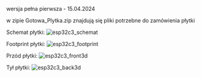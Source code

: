 wersja pełna pierwsza - 15.04.2024

w zipie Gotowa_Plytka.zip znajdują się pliki potrzebne do zamówienia płytki

Schemat płytki:
![esp32c3_schemat](https://github.com/BuzzVerse/lora_hardware/assets/69093918/f7e38218-0328-4937-a30b-3e9fa2f25df8)

Footprint płytki:
![esp32c3_footprint](https://github.com/BuzzVerse/lora_hardware/assets/69093918/76875ae7-4cef-43aa-b2c3-6ee3d1b00ee5)

Przód płytki:
![esp32c3_front3d](https://github.com/BuzzVerse/lora_hardware/assets/69093918/1695ee19-fee2-4f76-abeb-f33cbab79a7f)

Tył płytki:
![esp32c3_back3d](https://github.com/BuzzVerse/lora_hardware/assets/69093918/20e241eb-b939-4b75-b23b-d22373d4b672)
